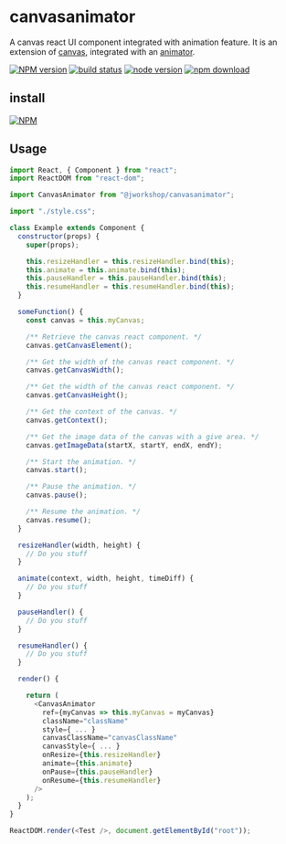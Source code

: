 # canvasanimator

A canvas react UI component integrated with animation feature.
It is an extension of [canvas](https://nodei.co/npm/@jworkshop/canvas),
integrated with an [animator](https://nodei.co/npm/@jworkshop/animator).

[![NPM version][npm-image]][npm-url]
[![build status][travis-image]][travis-url]
[![node version][node-image]][node-url]
[![npm download][download-image]][download-url]

[npm-image]: http://img.shields.io/npm/v/@jworkshop/canvasanimator.svg
[npm-url]: http://npmjs.org/package/@jworkshop/canvasanimator
[travis-image]: https://img.shields.io/travis/JWorkshop/canvasanimator.svg
[travis-url]: https://travis-ci.org/JWorkshop/canvasanimator
[node-image]: https://img.shields.io/badge/node.js-%3E=_0.10-green.svg
[node-url]: http://nodejs.org/download/
[download-image]: https://img.shields.io/npm/dm/@jworkshop/canvasanimator.svg
[download-url]: https://npmjs.org/package/@jworkshop/canvasanimator

## install

[![NPM](https://nodei.co/npm/@jworkshop/canvasanimator.png)](https://nodei.co/npm/@jworkshop/canvasanimator)

## Usage

```javascript
import React, { Component } from "react";
import ReactDOM from "react-dom";

import CanvasAnimator from "@jworkshop/canvasanimator";

import "./style.css";

class Example extends Component {
  constructor(props) {
    super(props);

    this.resizeHandler = this.resizeHandler.bind(this);
    this.animate = this.animate.bind(this);
    this.pauseHandler = this.pauseHandler.bind(this);
    this.resumeHandler = this.resumeHandler.bind(this);
  }

  someFunction() {
    const canvas = this.myCanvas;

    /** Retrieve the canvas react component. */
    canvas.getCanvasElement();

    /** Get the width of the canvas react component. */
    canvas.getCanvasWidth();

    /** Get the width of the canvas react component. */
    canvas.getCanvasHeight();

    /** Get the context of the canvas. */
    canvas.getContext();

    /** Get the image data of the canvas with a give area. */
    canvas.getImageData(startX, startY, endX, endY);

    /** Start the animation. */
    canvas.start();

    /** Pause the animation. */
    canvas.pause();

    /** Resume the animation. */
    canvas.resume();
  }

  resizeHandler(width, height) {
    // Do you stuff
  }

  animate(context, width, height, timeDiff) {
    // Do you stuff
  }

  pauseHandler() {
    // Do you stuff
  }

  resumeHandler() {
    // Do you stuff
  }

  render() {

    return (
      <CanvasAnimator
        ref={myCanvas => this.myCanvas = myCanvas}
        className="className"
        style={ ... }
        canvasClassName="canvasClassName"
        canvasStyle={ ... }
        onResize={this.resizeHandler}
        animate={this.animate}
        onPause={this.pauseHandler}
        onResume={this.resumeHandler}
      />
    );
  }
}

ReactDOM.render(<Test />, document.getElementById("root"));
```
